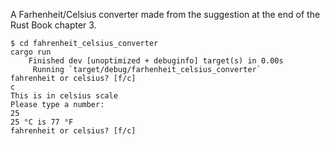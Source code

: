 A Farhenheit/Celsius converter made from the suggestion at the end of
the Rust Book chapter 3.

```
$ cd fahrenheit_celsius_converter
cargo run
    Finished dev [unoptimized + debuginfo] target(s) in 0.00s
     Running `target/debug/farhenheit_celsius_converter`
fahrenheit or celsius? [f/c]
c
This is in celsius scale
Please type a number:
25
25 °C is 77 °F
fahrenheit or celsius? [f/c]

```
